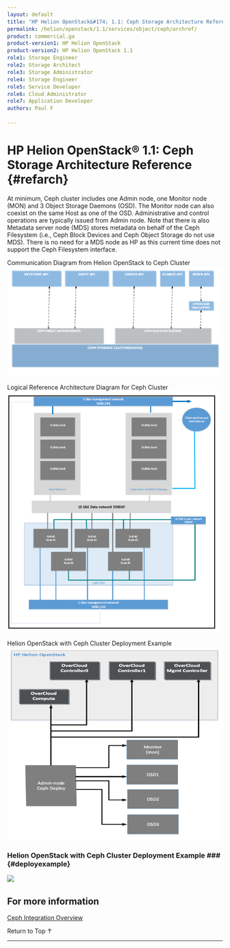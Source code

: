 ```yaml
---
layout: default
title: "HP Helion OpenStack&#174; 1.1: Ceph Storage Architecture Reference"
permalink: /helion/openstack/1.1/services/object/ceph/archref/
product: commercial.ga
product-version1: HP Helion OpenStack
product-version2: HP Helion OpenStack 1.1
role1: Storage Engineer
role2: Storage Architect 
role3: Storage Administrator 
role4: Storage Engineer
role5: Service Developer 
role6: Cloud Administrator 
role7: Application Developer 
authors: Paul F

---
```

<!--UNDER REVISION-->

<script>

function PageRefresh {
onLoad="window.refresh"
}

PageRefresh();

</script>

<!--
<p style="font-size: small;"> <a href="/helion/openstack/1.1/services/object/overview/">&#9664; PREV</a> | <a href="/helion/openstack/1.1/services/overview/">&#9650; UP</a> | <a href="/helion/openstack/1.1/services/swift/deployment-scale-out/"> NEXT &#9654</a> </p>
-->

# HP Helion OpenStack&#174; 1.1: Ceph Storage Architecture Reference  {#refarch}

At minimum, Ceph cluster includes one Admin node, one Monitor node (MON) and 3 Object Storage Daemons (OSD). The Monitor node can also coexist on the same Host as one of the OSD. Administrative and control operations are typically issued from Admin node. Note that there is also Metadata server node (MDS) stores metadata on behalf of the Ceph Filesystem (i.e., Ceph Block Devices and Ceph Object Storage do not use MDS). There is no need for a MDS node as HP as this current time does not support the Ceph Filesystem interface.

Communication Diagram from Helion OpenStack to Ceph Cluster
<img src="media/cephcomm.png">

Logical Reference Architecture Diagram for Ceph Cluster
<img src="media/cephlogicalarch.png">

Helion OpenStack with Ceph Cluster Deployment Example
<img src="media/cephcluster.png">

### Helion OpenStack with Ceph Cluster Deployment Example ### {#deployexample}

<img src="media/cephdeploy.png">


## For more information

[Ceph Integration Overview](/helion/openstack/1.1/services/ceph/overview/)

<a href="#top" style="padding:14px 0px 14px 0px; text-decoration: none;"> Return to Top &#8593; </a>

----
